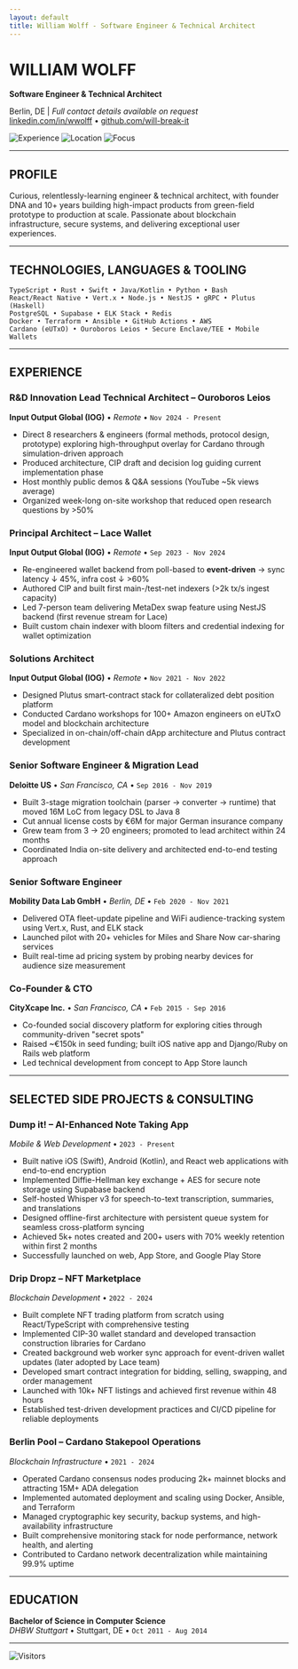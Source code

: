```yaml
---
layout: default
title: William Wolff - Software Engineer & Technical Architect
---
```


# WILLIAM WOLFF
**Software Engineer & Technical Architect**

Berlin, DE | *Full contact details available on request*  
[linkedin.com/in/wwolff](https://linkedin.com/in/wwolff) • [github.com/will-break-it](https://github.com/will-break-it)

![Experience](https://img.shields.io/badge/Experience-10%2B%20Years-2196F3?style=flat) ![Location](https://img.shields.io/badge/Location-Berlin%2C%20DE-4CAF50?style=flat) ![Focus](https://img.shields.io/badge/Focus-Blockchain%20%26%20R%26D-9C27B0?style=flat)

---

## PROFILE

Curious, relentlessly-learning engineer & technical architect, with founder DNA and 10+ years building high-impact products from green-field prototype to production at scale. Passionate about blockchain infrastructure, secure systems, and delivering exceptional user experiences.

---

## TECHNOLOGIES, LANGUAGES & TOOLING

```
TypeScript • Rust • Swift • Java/Kotlin • Python • Bash
React/React Native • Vert.x • Node.js • NestJS • gRPC • Plutus (Haskell)
PostgreSQL • Supabase • ELK Stack • Redis
Docker • Terraform • Ansible • GitHub Actions • AWS
Cardano (eUTxO) • Ouroboros Leios • Secure Enclave/TEE • Mobile Wallets
```

---

## EXPERIENCE

### **R&D Innovation Lead Technical Architect – Ouroboros Leios**
**Input Output Global (IOG)** • *Remote* • `Nov 2024 - Present`
- Direct 8 researchers & engineers (formal methods, protocol design, prototype) exploring high-throughput overlay for Cardano through simulation-driven approach
- Produced architecture, CIP draft and decision log guiding current implementation phase
- Host monthly public demos & Q&A sessions (YouTube ~5k views average)
- Organized week-long on-site workshop that reduced open research questions by >50%

### **Principal Architect – Lace Wallet**
**Input Output Global (IOG)** • *Remote* • `Sep 2023 - Nov 2024`
- Re-engineered wallet backend from poll-based to **event-driven** → sync latency ↓ 45%, infra cost ↓ >60%
- Authored CIP and built first main-/test-net indexers (>2k tx/s ingest capacity)
- Led 7-person team delivering MetaDex swap feature using NestJS backend (first revenue stream for Lace)
- Built custom chain indexer with bloom filters and credential indexing for wallet optimization

### **Solutions Architect**
**Input Output Global (IOG)** • *Remote* • `Nov 2021 - Nov 2022`
- Designed Plutus smart-contract stack for collateralized debt position platform
- Conducted Cardano workshops for 100+ Amazon engineers on eUTxO model and blockchain architecture
- Specialized in on-chain/off-chain dApp architecture and Plutus contract development

### **Senior Software Engineer & Migration Lead**
**Deloitte US** • *San Francisco, CA* • `Sep 2016 - Nov 2019`
- Built 3-stage migration toolchain (parser → converter → runtime) that moved 16M LoC from legacy DSL to Java 8
- Cut annual license costs by €6M for major German insurance company
- Grew team from 3 → 20 engineers; promoted to lead architect within 24 months
- Coordinated India on-site delivery and architected end-to-end testing approach

### **Senior Software Engineer**
**Mobility Data Lab GmbH** • *Berlin, DE* • `Feb 2020 - Nov 2021`
- Delivered OTA fleet-update pipeline and WiFi audience-tracking system using Vert.x, Rust, and ELK stack
- Launched pilot with 20+ vehicles for Miles and Share Now car-sharing services
- Built real-time ad pricing system by probing nearby devices for audience size measurement

### **Co-Founder & CTO**
**CityXcape Inc.** • *San Francisco, CA* • `Feb 2015 - Sep 2016`
- Co-founded social discovery platform for exploring cities through community-driven "secret spots"
- Raised ~€150k in seed funding; built iOS native app and Django/Ruby on Rails web platform
- Led technical development from concept to App Store launch

---

## SELECTED SIDE PROJECTS & CONSULTING

### **Dump it! – AI-Enhanced Note Taking App**
*Mobile & Web Development* • `2023 - Present`
- Built native iOS (Swift), Android (Kotlin), and React web applications with end-to-end encryption
- Implemented Diffie-Hellman key exchange + AES for secure note storage using Supabase backend
- Self-hosted Whisper v3 for speech-to-text transcription, summaries, and translations
- Designed offline-first architecture with persistent queue system for seamless cross-platform syncing
- Achieved 5k+ notes created and 200+ users with 70% weekly retention within first 2 months
- Successfully launched on web, App Store, and Google Play Store

### **Drip Dropz – NFT Marketplace**
*Blockchain Development* • `2022 - 2024`
- Built complete NFT trading platform from scratch using React/TypeScript with comprehensive testing
- Implemented CIP-30 wallet standard and developed transaction construction libraries for Cardano
- Created background web worker sync approach for event-driven wallet updates (later adopted by Lace team)
- Developed smart contract integration for bidding, selling, swapping, and order management
- Launched with 10k+ NFT listings and achieved first revenue within 48 hours
- Established test-driven development practices and CI/CD pipeline for reliable deployments

### **Berlin Pool – Cardano Stakepool Operations**
*Blockchain Infrastructure* • `2021 - 2024`
- Operated Cardano consensus nodes producing 2k+ mainnet blocks and attracting 15M+ ADA delegation
- Implemented automated deployment and scaling using Docker, Ansible, and Terraform
- Managed cryptographic key security, backup systems, and high-availability infrastructure
- Built comprehensive monitoring stack for node performance, network health, and alerting
- Contributed to Cardano network decentralization while maintaining 99.9% uptime

---

## EDUCATION

**Bachelor of Science in Computer Science**  
*DHBW Stuttgart* • Stuttgart, DE • `Oct 2011 - Aug 2014`

---

![Visitors](https://visitor-badge.laobi.icu/badge?page_id=will-break-it.github.io&color=2196F3&style=flat-square) 
